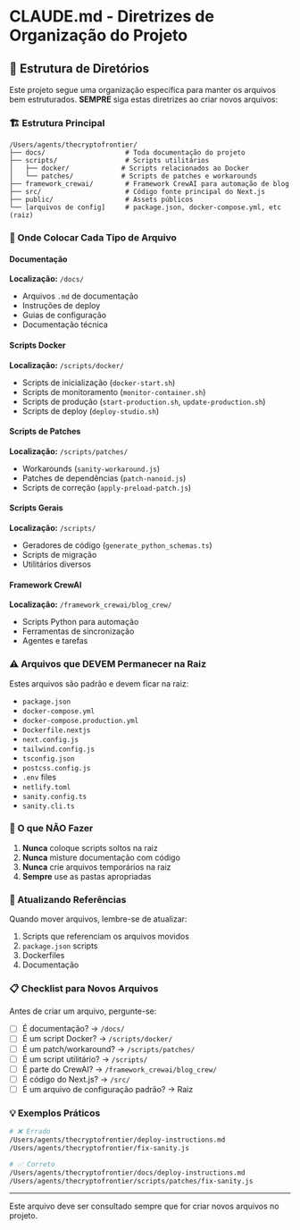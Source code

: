 # CLAUDE.md - Diretrizes de Organização do Projeto

## 📁 Estrutura de Diretórios

Este projeto segue uma organização específica para manter os arquivos bem estruturados. **SEMPRE** siga estas diretrizes ao criar novos arquivos:

### 🏗️ Estrutura Principal

```
/Users/agents/thecryptofrontier/
├── docs/                    # Toda documentação do projeto
├── scripts/                 # Scripts utilitários
│   ├── docker/             # Scripts relacionados ao Docker
│   └── patches/            # Scripts de patches e workarounds
├── framework_crewai/        # Framework CrewAI para automação de blog
├── src/                     # Código fonte principal do Next.js
├── public/                  # Assets públicos
└── [arquivos de config]     # package.json, docker-compose.yml, etc (raiz)
```

### 📝 Onde Colocar Cada Tipo de Arquivo

#### Documentação
**Localização:** `/docs/`
- Arquivos `.md` de documentação
- Instruções de deploy
- Guias de configuração
- Documentação técnica

#### Scripts Docker
**Localização:** `/scripts/docker/`
- Scripts de inicialização (`docker-start.sh`)
- Scripts de monitoramento (`monitor-container.sh`)
- Scripts de produção (`start-production.sh`, `update-production.sh`)
- Scripts de deploy (`deploy-studio.sh`)

#### Scripts de Patches
**Localização:** `/scripts/patches/`
- Workarounds (`sanity-workaround.js`)
- Patches de dependências (`patch-nanoid.js`)
- Scripts de correção (`apply-preload-patch.js`)

#### Scripts Gerais
**Localização:** `/scripts/`
- Geradores de código (`generate_python_schemas.ts`)
- Scripts de migração
- Utilitários diversos

#### Framework CrewAI
**Localização:** `/framework_crewai/blog_crew/`
- Scripts Python para automação
- Ferramentas de sincronização
- Agentes e tarefas

### ⚠️ Arquivos que DEVEM Permanecer na Raiz

Estes arquivos são padrão e devem ficar na raiz:
- `package.json`
- `docker-compose.yml`
- `docker-compose.production.yml`
- `Dockerfile.nextjs`
- `next.config.js`
- `tailwind.config.js`
- `tsconfig.json`
- `postcss.config.js`
- `.env` files
- `netlify.toml`
- `sanity.config.ts`
- `sanity.cli.ts`

### 🚫 O que NÃO Fazer

1. **Nunca** coloque scripts soltos na raiz
2. **Nunca** misture documentação com código
3. **Nunca** crie arquivos temporários na raiz
4. **Sempre** use as pastas apropriadas

### 🔄 Atualizando Referências

Quando mover arquivos, lembre-se de atualizar:
1. Scripts que referenciam os arquivos movidos
2. `package.json` scripts
3. Dockerfiles
4. Documentação

### 📋 Checklist para Novos Arquivos

Antes de criar um arquivo, pergunte-se:
- [ ] É documentação? → `/docs/`
- [ ] É um script Docker? → `/scripts/docker/`
- [ ] É um patch/workaround? → `/scripts/patches/`
- [ ] É um script utilitário? → `/scripts/`
- [ ] É parte do CrewAI? → `/framework_crewai/blog_crew/`
- [ ] É código do Next.js? → `/src/`
- [ ] É um arquivo de configuração padrão? → Raiz

### 💡 Exemplos Práticos

```bash
# ❌ Errado
/Users/agents/thecryptofrontier/deploy-instructions.md
/Users/agents/thecryptofrontier/fix-sanity.js

# ✅ Correto
/Users/agents/thecryptofrontier/docs/deploy-instructions.md
/Users/agents/thecryptofrontier/scripts/patches/fix-sanity.js
```

---

Este arquivo deve ser consultado sempre que for criar novos arquivos no projeto.